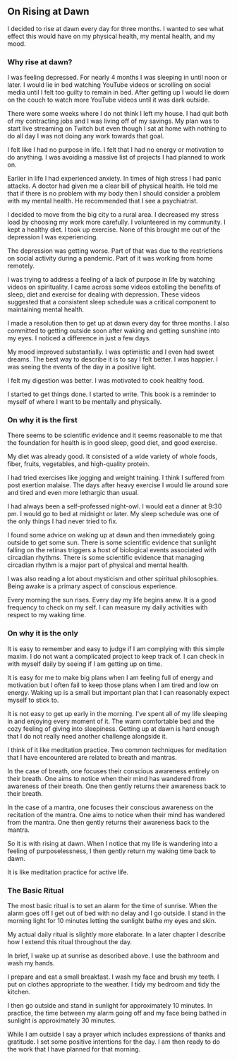 ## On Rising at Dawn

I decided to rise at dawn every day for three months. I wanted to see what effect this would have on my physical health, my mental health, and my mood.

### Why rise at dawn?

I was feeling depressed. For nearly 4 months I was sleeping in until noon or later. I would lie in bed watching YouTube videos or scrolling on social media until I felt too guilty to remain in bed. After getting up I would lie down on the couch to watch more YouTube videos until it was dark outside.

There were some weeks where I do not think I left my house. I had quit both of my contracting jobs and I was living off of my savings. My plan was to start live streaming on Twitch but even though I sat at home with nothing to do all day I was not doing any work towards that goal.

I felt like I had no purpose in life. I felt that I had no energy or motivation to do anything. I was avoiding a massive list of projects I had planned to work on.

Earlier in life I had experienced anxiety. In times of high stress I had panic attacks. A doctor had given me a clear bill of physical health. He told me that if there is no problem with my body then I should consider a problem with my mental health. He recommended that I see a psychiatrist.

I decided to move from the big city to a rural area. I decreased my stress load by choosing my work more carefully. I volunteered in my community. I kept a healthy diet. I took up exercise. None of this brought me out of the depression I was experiencing.

The depression was getting worse. Part of that was due to the restrictions on social activity during a pandemic. Part of it was working from home remotely.

I was trying to address a feeling of a lack of purpose in life by watching videos on spirituality. I came across some videos extolling the benefits of sleep, diet and exercise for dealing with depression. These videos suggested that a consistent sleep schedule was a critical component to maintaining mental health.

I made a resolution then to get up at dawn every day for three months. I also committed to getting outside soon after waking and getting sunshine into my eyes. I noticed a difference in just a few days.

My mood improved substantially. I was optimistic and I even had sweet dreams. The best way to describe it is to say I felt better. I was happier. I was seeing the events of the day in a positive light.

I felt my digestion was better. I was motivated to cook healthy food.

I started to get things done. I started to write. This book is a reminder to myself of where I want to be mentally and physically.

### On why it is the first

There seems to be scientific evidence and it seems reasonable to me that the foundation for health is in good sleep, good diet, and good exercise.

My diet was already good. It consisted of a wide variety of whole foods, fiber, fruits, vegetables, and high-quality protein.

I had tried exercises like jogging and weight training. I think I suffered from post exertion malaise. The days after heavy exercise I would lie around sore and tired and even more lethargic than usual.

I had always been a self-professed night-owl. I would eat a dinner at 9:30 pm. I would go to bed at midnight or later. My sleep schedule was one of the only things I had never tried to fix.

I found some advice on waking up at dawn and then immediately going outside to get some sun. There is some scientific evidence that sunlight falling on the retinas triggers a host of biological events associated with circadian rhythms. There is some scientific evidence that managing circadian rhythm is a major part of physical and mental health.

I was also reading a lot about mysticism and other spiritual philosophies. Being awake is a primary aspect of conscious experience.

Every morning the sun rises. Every day my life begins anew. It is a good frequency to check on my self. I can measure my daily activities with respect to my waking time.

### On why it is the only

It is easy to remember and easy to judge if I am complying with this simple maxim. I do not want a complicated project to keep track of. I can check in with myself daily by seeing if I am getting up on time.

It is easy for me to make big plans when I am feeling full of energy and motivation but I often fail to keep those plans when I am tired and low on energy. Waking up is a small but important plan that I can reasonably expect myself to stick to.

It is not easy to get up early in the morning. I've spent all of my life sleeping in and enjoying every moment of it. The warm comfortable bed and the cozy feeling of giving into sleepiness. Getting up at dawn is hard enough that I do not really need another challenge alongside it.

I think of it like meditation practice. Two common techniques for meditation that I have encountered are related to breath and mantras.

In the case of breath, one focuses their conscious awareness entirely on their breath. One aims to notice when their mind has wandered from awareness of their breath. One then gently returns their awareness back to their breath.

In the case of a mantra, one focuses their conscious awareness on the recitation of the mantra. One aims to notice when their mind has wandered from the mantra. One then gently returns their awareness back to the mantra.

So it is with rising at dawn. When I notice that my life is wandering into a feeling of purposelessness, I then gently return my waking time back to dawn.

It is like meditation practice for active life.

### The Basic Ritual

The most basic ritual is to set an alarm for the time of sunrise. When the alarm goes off I get out of bed with no delay and I go outside. I stand in the morning light for 10 minutes letting the sunlight bathe my eyes and skin.

My actual daily ritual is slightly more elaborate. In a later chapter I describe how I extend this ritual throughout the day.

In brief, I wake up at sunrise as described above. I use the bathroom and wash my hands. 

I prepare and eat a small breakfast. I wash my face and brush my teeth. I put on clothes appropriate to the weather. I tidy my bedroom and tidy the kitchen.

I then go outside and stand in sunlight for approximately 10 minutes. In practice, the time between my alarm going off and my face being bathed in sunlight is approximately 30 minutes.

While I am outside I say a prayer which includes expressions of thanks and gratitude. I set some positive intentions for the day. I am then ready to do the work that I have planned for that morning.
